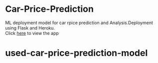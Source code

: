 # Car-Price-Prediction
ML deployment model for car rpice prediction and Analysis.Deployment using Flask and Heroku.
<br>
Click <a href="https://car-price-analysis-app.herokuapp.com/" >here</a> to view the app
# used-car-price-prediction-model
